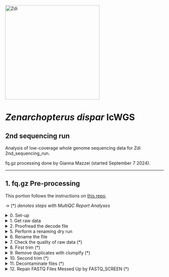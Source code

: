 <img src="https://lifg.australian.museum/Image/9uTxr6do.jpeg?version=full" alt="Zdi" width="300"/>

# _Zenarchopterus dispar_ lcWGS 

## 2nd sequencing run

Analysis of low-coverage whole genome sequencing data for Zdi 2nd_sequencing_run.

fq.gz processing done by Gianna Mazzei (started September 7 2024).

---
	
## 1. fq.gz Pre-processing

This portion follows the instructions on [this repo](https://github.com/philippinespire/pire_fq_gz_processing).

→ (*) _denotes steps with MultiQC Report Analyses_
<details><summary>0. Set-up</summary>

## 0. Set-up

Make 2nd sequencing run directory
```
[hpc-0356@wahab-01 pire_zenarchopterus_dispar_lcwgs]$ mkdir 2nd_sequencing_run
```

---
</details>


<details><summary>1. Get raw data</summary>

## 1. Get raw data

```
[hpc-0356@wahab-01 pire_zenarchopterus_dispar_lcwgs]$ rsync -r /archive/carpenterlab/pire/downloads/zenarchopterus_dispar/2nd_sequencing_run-lcwgs/fq_raw 2nd_sequencing_run
```

---
</details>

<details><summary>2. Proofread the decode file</summary>

## 2. Proofread the decode file

```
[hpc-0356@wahab-01 fq_raw]$ cat Zdi_LCWGS-FullSeq_SequenceNameDecode.tsv
```
Checked that I have sequencing data for all individuals in the decode file
```
[hpc-0356@wahab-01 fq_raw]$ ls *1.fq.gz | wc -l
96
[hpc-0356@wahab-01 fq_raw]$ ls *2.fq.gz | wc -l
96
```
Number of lines (there's a line for col names):
```
[hpc-0356@wahab-01 fq_raw]$ wc -l Zdi_LCWGS-FullSeq_SequenceNameDecode.tsv
97
```
Are there duplicates? No
```
[hpc-0356@wahab-01 fq_raw]$ cat Zdi_LCWGS-FullSeq_SequenceNameDecode.tsv | sort | uniq | wc -l
97
```
***Skip steps 3 and 4***

---
</details>

<details><summary>5. Perform a renaming dry run</summary>

## 5. Perform a renaming dry run

```
[hpc-0356@wahab-01 fq_raw]$ salloc
[hpc-0356@e1-w6420b-02 fq_raw]$ bash /home/e1garcia/shotgun_PIRE/pire_fq_gz_processing/renameFQGZ.bash Zdi_LCWGS-FullSeq_SequenceNameDecode.tsv
```
Looks good

---
</details>

<details><summary>6. Rename the file</summary>

## 6. Rename the file

```
[hpc-0356@e1-w6420b-02 fq_raw]$ bash /home/e1garcia/shotgun_PIRE/pire_fq_gz_processing/renameFQGZ.bash Zdi_LCWGS-FullSeq_SequenceNameDecode.tsv rename
```
</details>

<details><summary>7. Check the quality of raw data (*)</summary>

## 7. Check the quality of raw data (*)

Executed `Multi_FASTQC.sh` 

```
[hpc-0356@wahab-01 2nd_sequencing_run]$ sbatch /home/e1garcia/shotgun_PIRE/pire_fq_gz_processing/Multi_FASTQC.sh "fq_raw" "fqc_raw_report"  "fq.gz"
Submitted batch job 3471540
```

### MultiQC output (fq_raw/fqc_raw_report.html):
* very high number of reads for `Zdi-ADup_021`: 634.1 mil
* Overall, Contemporary samples have higher percentages of duplicate reads than Albatross
* Sequence Quality Histograms: about half have a warning, other half passing
* Per Base Sequence Content: 186/192 samples failing; Contemparary samples have very high %G
* Per Sequence GC Content: 127/192 failing; big spikes at 80 and 100% GC
* Sequence Duplication Levels: 33/192 failed, all Contemporary; 36/192 warning
* Overrepresented sequences: 181/192 failing
* Adapter Content: 190/192 failing

```  
‣ % duplication - 
    • Alb: 3.6 - 37.8%
    • Contemp: 10.7 - 84.5%
‣ GC content - 
    • Alb: 43 - 57%
    • Contemp: 44 - 88%
‣ number of reads - 
    • Alb: 0.0 - 70.4 mil; 634.1 mil [Zdi-ADup_021-Ex1-12B-lcwgs-1-2.1 & 2]
    • Contemp: 2.3 - 66.4 mil
```
---
</details>

<details><summary>8. First trim (*)</summary>

## 8. First trim (*)
```
[hpc-0356@wahab-01 2nd_sequencing_run]$ sbatch /home/e1garcia/shotgun_PIRE/pire_fq_gz_processing/runFASTP_1st_trim.sbatch fq_raw fq_fp1
Submitted batch job 3472406
```
### Review the FastQC output (fq_fp1/1st_fastp_report.html):
After 1st trim:
* Insert Size Distribution: spike around insert size 0
* Sequence Quality: both reads 1 and 2 tightened up after filtering; both dip in quality between read positions 125 to 150
* GC Content: looks much better after filtering; `Zdi-ADup_012` sitting close to 10% higher than all other reads after filtering
* `Zdi-ADup_021` (not to be confused with Zdi-ADup_012) still has a very high number of reads
```  
‣ % duplication - 
    • Alb: 0.4 - 32.1%
    • Contemp: 0.7 - 6.5%
‣ GC content -
    • Alb: 36.7 - 48.0%; 55.8%: [Zdi-ADup_012-Ex1-11A-lcwgs-1-2]
    • Contemp: 42.1 - 48.0%
‣ passing filter - 
    • Alb: 88.7 - 98.2%
    • Contemp: 16.2 - 95.2%
‣ % adapter - 
    • Alb: 83.5 - 98.9%
    • Contemp: 40.5 - 74.6%
‣ number of reads - 
    • Alb: 0.009 - 140.7 mil; 1.2 bil: [Zdi-ADup_021-Ex1-12B-lcwgs-1-2]
    • Contemp: 4.5 - 132.7 mil
```

---
</details>

<details><summary>9. Remove duplicates with clumpify (*)</summary>

## 9. Remove duplicates with clumpify (*)

### 9a. Remove duplicates
 ```
[hpc-0356@wahab-01 2nd_sequencing_run]$ bash /home/e1garcia/shotgun_PIRE/pire_fq_gz_processing/runCLUMPIFY_r1r2_array.bash fq_fp1 fq_fp1_clmp /scratch/hpc-0356 20
Submitted batch job 3472487
```
### 9c. Check duplicate removal success

```
[hpc-0356@wahab-01 2nd_sequencing_run]$ salloc
[hpc-0356@d6-w6420b-05 2nd_sequencing_run]$ enable_lmod
[hpc-0356@d6-w6420b-05 2nd_sequencing_run]$ module load container_env R/4.3 
[hpc-0356@d4-w6420b-05 2nd_sequencing_run]$ crun R < /home/e1garcia/shotgun_PIRE/pire_fq_gz_processing/checkClumpify_EG.R --no-save

Clumpify Successfully worked on all samples

[hpc-0356@d6-w6420b-05 2nd_sequencing_run]$ exit
```

### 9d. Clean the scratch drive

```
[hpc-0356@wahab-01 2nd_sequencing_run]$ sbatch /home/e1garcia/shotgun_PIRE/pire_fq_gz_processing/cleanSCRATCH.sbatch /scratch/hpc-0356 "*clumpify*temp*"
Submitted batch job 3472649
```

### 9e. Generate metadata on deduplicated FASTQ files (*)

```
[hpc-0356@wahab-01 2nd_sequencing_run]$ sbatch /home/e1garcia/shotgun_PIRE/pire_fq_gz_processing/Multi_FASTQC.sh "fq_fp1_clmp" "fqc_clmp_report"  "fq.gz"
Submitted batch job 3472650
```

**Results** (fq_fp1_clmp/fqc_clmp_report.html): 
* %GC lower on average for Albatross samples -> `Zdi-ADup_012` still higher than the rest
* Length:
	* Albatross: `Zdi-ADup_012` 25 bp longer than the next longest
	* Contemporary: `Zdi-CDup_054` 20 bp shorter than the next shortest
* `Zdi-ADup_021` still very high number of reads: 273.2 mil
* Per Base Sequence Content: 104/192 passing; 84/192 warning; 4/192 failed
* Per Sequence GC Content: 120/192 passing; 67/192 warning; 5/192 failed
	* All peak between 35-50% except for `Zdi-ADup_012` -> peak ~67%
* No samples found with any adapter contamination > 0.1%

```
‣ % duplication - 
    • Alb: 0.0 - 7.0%
    • Contemp: 0.8 - 5.0%
‣ GC content - 
    • Alb: 36 - 47%; 56%: [Zdi-ADup_012-Ex1-11A-lcwgs-1-2.clmp.r1 & r2]
    • Contemp: 41 - 47%
‣ length - 
    • Alb: 64 - 98 bp; 123 bp: [Zdi-ADup_012-Ex1-11A-lcwgs-1-2.clmp.r1 & r2]
    • Contemp: 82 bp: [Zdi-CDup_054-Ex1-11G-lcwgs-1-2.clmp.r1 & r2]; 102 - 136 bp
‣ number of reads -
    • Alb: 0.0 - 49.2 mil; 273.2 mil: [Zdi-ADup_021-Ex1-12B-lcwgs-1-2.clmp.r1 & r2]
    • Contemp: 1.0 - 25.8 mil
```
---

</details>

<details><summary>10. Second trim (*)</summary>
<p>

```
[hpc-0356@wahab-01 2nd_sequencing_run]$ sbatch /home/e1garcia/shotgun_PIRE/pire_fq_gz_processing/runFASTP_2.sbatch fq_fp1_clmp fq_fp1_clmp_fp2 33
Submitted batch job 3481739
```

### Review the FastQC output (fq_fp1_clmp_fp2/2nd_fastp_report.html):
After 2nd trim:
* All samples above 98% PF
* Adapter content way down from 1st trim
* shorter reads for historical samples, longer reads for contemporary: evidenced by seaprate peaks in Insert Size Distribution graph
* Sequence Quality: samples tighten up after filtering, but both read 1 and read 2 both dip a little in sequence quality towards the end of the reads
* GC Content graph does dont change much after filtering
	* `Zdi-ADup_012` still has higher GC content than the other samples; ~56%
* N Content variability was corrected after filtering
```
‣ % duplication -
    • Alb: 0.0 - 7.0%
    • Contemp: 0.2 - 2.3%
‣ GC content -
    • Alb: 36.4 - 46.9%; 56.1%: [Zdi-ADup_012-Ex1-11A-lcwgs-1-2.clmp.r1r2_fastp]
    • Contemp: 41.8 - 47.1%
‣ passing filter -
    • Alb: 98.1 - 99.3%
    • Contemp: 98.5 - 99.0%
‣ % adapter -
    • Alb: 0.5 - 1.4%
    • Contemp: 0.4 - 1.1%
‣ number of reads -
    • Alb: 0.008 - 546.4 mil
    • Contemp: 1.9 - 51.7 mil
```

</p>

---
</details>

<details><summary>11. Decontaminate files (*)</summary>
<p>

## 11. Decontaminate files (*)

<details><summary>11a. Run fastq_screen</summary>

### 11a. Run fastq_screen

JOBID: 3487705
```
[hpc-0356@wahab-01 2nd_sequencing_run]$ bash
[hpc-0356@wahab-01 2nd_sequencing_run]$ fqScrnPATH=/home/e1garcia/shotgun_PIRE/pire_fq_gz_processing/runFQSCRN_6.bash
indir=fq_fp1_clmp_fp2
[hpc-0356@wahab-01 2nd_sequencing_run]$ outdir=/scratch/hpc-0356/fq_fp1_clmp_fp2_fqscrn
nodes=20
[hpc-0356@wahab-01 2nd_sequencing_run]$ bash $fqScrnPATH $indir $outdir $nodes
```
---
</details>

<details><summary>11b. Check for Errors</summary>

### 11b. Check for Errors
```
[hpc-0356@wahab-01 2nd_sequencing_run]$ bash
[hpc-0356@wahab-01 2nd_sequencing_run]$ outdir=/scratch/hpc-0356/fq_fp1_clmp_fp2_fqscrn
[hpc-0356@wahab-01 2nd_sequencing_run]$ sbatch /home/e1garcia/shotgun_PIRE/pire_fq_gz_processing/validateFQ.sbatch $outdir "*filter.fastq.gz"
Submitted batch job 3489334

# when complete check the $outdir/fqValidateReport.txt file
less -S $outdir/fqValidationReport.txt file
```
How many files we should have, based on the indir:
```
[hpc-0356@wahab-01 2nd_sequencing_run]$ indir=fq_fp1_clmp_fp2
[hpc-0356@wahab-01 2nd_sequencing_run]$ ls $indir/*r1.fq.gz | wc -l
                                        ls $indir/*r2.fq.gz | wc -l
96
96
```

Now, let's check that all 5 files were created for each fqgz file:
```
[hpc-0356@wahab-01 2nd_sequencing_run]$ outdir=/scratch/hpc-0356/fq_fp1_clmp_fp2_fqscrn
[hpc-0356@wahab-01 2nd_sequencing_run]$ ls $outdir/*r1.tagged.fastq.gz | wc -l
					ls $outdir/*r2.tagged.fastq.gz | wc -l
					ls $outdir/*r1.tagged_filter.fastq.gz | wc -l
					ls $outdir/*r2.tagged_filter.fastq.gz | wc -l 
					ls $outdir/*r1_screen.txt | wc -l
					ls $outdir/*r2_screen.txt | wc -l
					ls $outdir/*r1_screen.png | wc -l
					ls $outdir/*r2_screen.png | wc -l
					ls $outdir/*r1_screen.html | wc -l
					ls $outdir/*r2_screen.html | wc -l
104
104
103
104
111
111
101
103
101
103
```
Hmm. This shouldn't be above 96.

After checking my scratch it seems there were some old Pbb files that didn't get removed.
```
cd /scratch/hpc-0356/fq_fp1_clmp_fp2_fqscrn
[hpc-0356@wahab-01 fq_fp1_clmp_fp2_fqscrn]$ rm Pbb*
```
Now recheck that all 5 files were created for each fqgz file:
```
cd /archive/carpenterlab/pire/pire_zenarchopterus_dispar_lcwgs/2nd_sequencing_run
[hpc-0356@wahab-01 2nd_sequencing_run]$ outdir=/scratch/hpc-0356/fq_fp1_clmp_fp2_fqscrn
[hpc-0356@wahab-01 2nd_sequencing_run]$ ls $outdir/*r1.tagged.fastq.gz | wc -l
					ls $outdir/*r2.tagged.fastq.gz | wc -l
					ls $outdir/*r1.tagged_filter.fastq.gz | wc -l
					ls $outdir/*r2.tagged_filter.fastq.gz | wc -l 
					ls $outdir/*r1_screen.txt | wc -l
					ls $outdir/*r2_screen.txt | wc -l
					ls $outdir/*r1_screen.png | wc -l
					ls $outdir/*r2_screen.png | wc -l
					ls $outdir/*r1_screen.html | wc -l
					ls $outdir/*r2_screen.html | wc -l
96
96
96
96
96
96
96
96
96
96
```
Yay they are all there!

I'm gonna rerun `validateFQ.sbatch` since the previous one included those Pbb files.
```
[hpc-0356@wahab-01 2nd_sequencing_run]$ cd /scratch/hpc-0356/fq_fp1_clmp_fp2_fqscrn
[hpc-0356@wahab-01 fq_fp1_clmp_fp2_fqscrn]$ rm fqValidationReport.txt

[hpc-0356@wahab-01 fq_fp1_clmp_fp2_fqscrn]$ cd /archive/carpenterlab/pire/pire_zenarchopterus_dispar_lcwgs/2nd_sequencing_run
[hpc-0356@wahab-01 2nd_sequencing_run]$ bash
[hpc-0356@wahab-01 2nd_sequencing_run]$ sbatch /home/e1garcia/shotgun_PIRE/pire_fq_gz_processing/validateFQ.sbatch $outdir "*filter.fastq.gz"
Submitted batch job 3489794

# when complete check the $outdir/fqValidateReport.txt file
less -S $outdir/fqValidationReport.txt file
```

**Since fqscreen worked properly, there are no files that need to be rerun!**

---

</details>

<details><summary>11e. Move output files</summary>
	
### 11e. Move output files

The recommended instructions using `screen mv` have not been working for me so I did this:
```
[hpc-0356@wahab-01 2nd_sequencing_run]$ mkdir fq_fp1_clmp_fp2_fqscrn

[hpc-0356@wahab-01 2nd_sequencing_run]$ mv /scratch/hpc-0356/fq_fp1_clmp_fp2_fqscrn/Zdi* /archive/carpenterlab/pire/pire_zenarchopterus_dispar_lcwgs/2nd_sequencing_run/fq_fp1_clmp_fp2_fqscrn

[hpc-0356@wahab-01 2nd_sequencing_run]$ mv /scratch/hpc-0356/fq_fp1_clmp_fp2_fqscrn/fqValidationReport.txt /archive/carpenterlab/pire/pire_zenarchopterus_dispar_lcwgs/2nd_sequencing_run/fq_fp1_clmp_fp2_fqscrn
```
---
</details>

<details><summary>11f. Run MultiQC (*)</summary>
	
### 11f. Run MultiQC (*)

```
[hpc-0356@wahab-01 2nd_sequencing_run]$ sbatch /home/e1garcia/shotgun_PIRE/pire_fq_gz_processing/runMULTIQC.sbatch fq_fp1_clmp_fp2_fqscrn fastq_screen_report
Submitted batch job 3495843
```

#### Review the MultiQC output (fq_fp1_clmp_fp2_fqscrn/fastq_screen_report.html):
* `Zdi-ADup_012`has high bacterial content: 22.6%
  * This is the sample that has consistently had high GC content
* Contemporary samples all pretty consistent
* Albatross shows more variation; varying levels of bacterial and human contamination, albeit human is less notable

```
‣ multiple genomes -
    • Alb: 1.4 - 9.2%
    • Contemp: 2.5 - 5.3%
‣ no hits -
    • Alb: 66.2 - 97.5%
    • Contemp: 93.4 - 96.5%
‣ bacteria -
    • Alb: 0.2 - 22.6%
    • Contemp: 0.1 - 0.6%
‣ human -
    • Alb: 0.1 - 2.9%
    • Contemp: 0.1 - 0.2%
```

</details>

---

</details>

<details><summary>12. Repair FASTQ Files Messed Up by FASTQ_SCREEN (*)</summary>
<p>

## 12. Repair FASTQ Files Messed Up by FASTQ_SCREEN (*)

#### Execute `runREPAIR.sbatch`

Next we need to re-pair our reads. `runREPAIR.sbatch` matches up forward (r1) and reverse (r2) reads so that the `*1.fq.gz` and `*2.fq.gz` files have reads in the same order
```
[hpc-0356@wahab-01 2nd_sequencing_run]$ sbatch /home/e1garcia/shotgun_PIRE/pire_fq_gz_processing/runREPAIR.sbatch fq_fp1_clmp_fp2_fqscrn fq_fp1_clmp_fp2_fqscrn_rprd 5
Submitted batch job 3495856
```
#### Confirm that the paired end fq.gz files are complete and formatted correctly:

Start by running the script:
```
[hpc-0356@wahab-01 2nd_sequencing_run]$ bash
[hpc-0356@wahab-01 2nd_sequencing_run]$ SCRIPT=/home/e1garcia/shotgun_PIRE/pire_fq_gz_processing/validateFQPE.sbatch 
                                        DIR=fq_fp1_clmp_fp2_fqscrn_rprd
                                        fqPATTERN="*fq.gz"
[hpc-0356@wahab-01 2nd_sequencing_run]$ sbatch $SCRIPT $DIR $fqPATTERN
Submitted batch job 3495915
```
Check the SLURM `out` file and `fqValidationReport.txt` to determine if all of the fqgz files are valid
```
[hpc-0356@wahab-01 2nd_sequencing_run]$ cat valiate_FQ_-3495915.out
PAIRED END FASTQ VALIDATION REPORT

Directory: fq_fp1_clmp_fp2_fqscrn_rprd
File Pattern: *fq.gz
File extensions found: .R1.fq.gz .R2.fq.gz

Number of paired end fq files evaluated: 96
Number of paired end fq files validated: 96
```
#### Run `Multi_FASTQC`
```
[hpc-0356@wahab-01 2nd_sequencing_run]$ sbatch /home/e1garcia/shotgun_PIRE/pire_fq_gz_processing/Multi_FASTQC.sh "./fq_fp1_clmp_fp2_fqscrn_rprd" "fqc_rprd_report" "fq.gz"
Submitted batch job 3496068
```

#### Review MultiQC output (fq_fp1_clmp_fp2_fqscrn_rprd/fqc_rprd_report.html):
*

```
‣ % duplication -
    • Alb: 
    • Contemp: 
‣ GC content -
    • Alb: 
    • Contemp: 
‣ length -
    • Alb: 
    • Contemp: 
‣ number of reads -
    • Alb: 
    • Contemp: 
```

---

</details>

